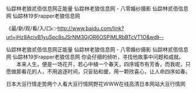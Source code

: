 仙踪林老狼贰佰信息网正能量
仙踪林老狼信息网 - 八零婚纱摄影
仙踪林贰佰信息网
仙踪林19岁rapper老狼信息网


《最/新/观/看/入/口👉http://www.baidu.com/link?url=jHz8AcivB1yuSpc8sJSrNM3GjOR6OSPiMLRbBTcVT1O&wd》--

仙踪林老狼贰佰信息网正能量
仙踪林老狼信息网 - 八零婚纱摄影
仙踪林贰佰信息网
仙踪林19岁rapper老狼信息网
你会仔细的倾听，寻找他故事中问题和成就。
　　本来人生，便是一场花开，若心中植一个春天，四序城市有芳香，而我呢，只愿做那看花的人，不用追逐时间，只妥贴和缓，用一颗欣喜心，让人命四序如春。





日本大豆行情走势两个人看大豆行情网野花WWW在线高清日本网站大豆行情网
